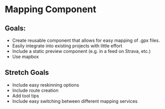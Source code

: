 # Mapping Component
## Goals:
  - Create reusable component that allows for easy mapping of .gpx files.
  - Easily integrate into existing projects with little effort
  - Include a static preview component (e.g. in a feed on Strava, etc.)
  - Use mapbox

## Stretch Goals
  - Include easy reskinning options
  - Include route creation
  - Add tool tips
  - Include easy switching between different mapping services